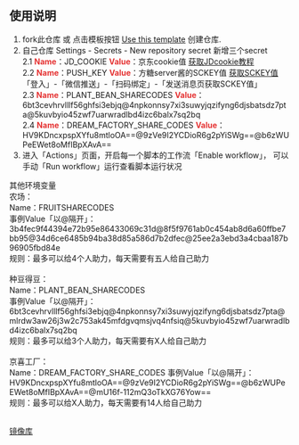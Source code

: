 ## 使用说明
1. fork此仓库
   或 点击模板按钮 [Use this template](https://github.com/DingChang90/jd/generate) 创建仓库.
2. 自己仓库 Settings - Secrets - New repository secret 新增三个secret <br> 
   2.1 <strong><span style="color:#E53333;">Name</span></strong>：JD_COOKIE               <strong><span style="color:#E53333;">Value</span></strong>：京东cookie值 [获取JDcookie教程](https://www.bilibili.com/read/cv7597205/)<br> 
   2.2 <strong><span style="color:#E53333;">Name</span></strong>：PUSH_KEY                <strong><span style="color:#E53333;">Value</span></strong>：方糖server酱的SCKEY值   [获取SCKEY值](http://sc.ftqq.com/3.version)  「登入」-「微信推送」-「扫码绑定」-「发送消息页获取SCKEY值」<br> 
   2.3 <strong><span style="color:#E53333;">Name</span></strong>：PLANT_BEAN_SHARECODES   <strong><span style="color:#E53333;">Value</span></strong>：6bt3cevhrvlllf56ghfsi3ebjq@4npkonnsy7xi3suwyjqzifyng6djsbatsdz7pta@5kuvbyio45zwf7uarwradlbd4izc6balx7sq2bq <br> 
   2.4 <strong><span style="color:#E53333;">Name</span></strong>：DREAM_FACTORY_SHARE_CODES <strong><span style="color:#E53333;">Value</span></strong>：HV9KDncxpspXYfu8mtloOA==@9zVe9I2YCDioR6g2pYiSWg==@b6zWUPeEWet8oMfIBpXAvA== <br> 
3. 进入「Actions」页面，开启每一个脚本的工作流「Enable workflow」，  可以手动「Run workflow」运行查看脚本运行状况

其他环境变量 <br> 
农场： <br> 
Name：FRUITSHARECODES  <br> 
事例Value「以@隔开」：3b4fec9f44394e72b95e86433069c31d@8f5f9761ab0c454ab8d6a60ffbe7bb95@34d6ce6485b94ba38d85a586d7b2dfec@25ee2a3ebd3a4cbaa187b96905fbd84e <br> 
规则：最多可以给4个人助力，每天需要有五人给自己助力 <br> 
<br> 
种豆得豆：<br> 
Name：PLANT_BEAN_SHARECODES<br>
事例Value「以@隔开」：6bt3cevhrvlllf56ghfsi3ebjq@4npkonnsy7xi3suwyjqzifyng6djsbatsdz7pta@mlrdw3aw26j3w2c753ak45mfdgvqmsjvq4nfsiq@5kuvbyio45zwf7uarwradlbd4izc6balx7sq2bq<br> 
规则：最多可以给3个人助力，每天需要有X人给自己助力 <br> 
 <br> 
 京喜工厂： <br> 
 Name：DREAM_FACTORY_SHARE_CODES
事例Value「以@隔开」：HV9KDncxpspXYfu8mtloOA==@9zVe9I2YCDioR6g2pYiSWg==@b6zWUPeEWet8oMfIBpXAvA==@mU16f-112mQ3oTkXG76Yow==<br> 
 规则：最多可以给X人助力，每天需要有14人给自己助力<br> 
 <br> 
 

[镜像库](https://github.com/zdrka/jd_scripts_mirror)
